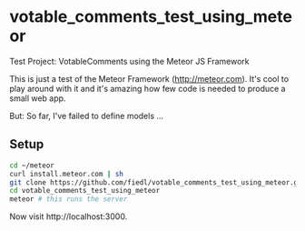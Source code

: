 votable_comments_test_using_meteor
==================================

Test Project: VotableComments using the Meteor JS Framework

This is just a test of the Meteor Framework (http://meteor.com). 
It's cool to play around with it and it's amazing how few code is needed to produce
a small web app. 

But: So far, I've failed to define models ...

## Setup

```bash
cd ~/meteor
curl install.meteor.com | sh
git clone https://github.com/fiedl/votable_comments_test_using_meteor.git
cd votable_comments_test_using_meteor
meteor # this runs the server
```

Now visit http://localhost:3000.

